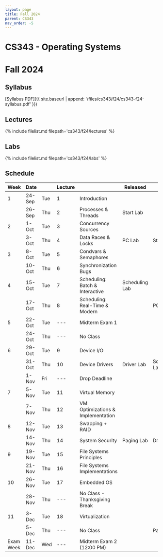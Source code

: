 ```yaml
---
layout: page
title: Fall 2024
parent: CS343
nav_order: -5
---
```


# CS343 - Operating Systems
# Fall 2024

## Syllabus

[Syllabus PDF]({{ site.baseurl | append: '/files/cs343/f24/cs343-f24-syllabus.pdf' }})

## Lectures

{% include filelist.md filepath='cs343/f24/lectures' %}

## Labs

{% include filelist.md filepath='cs343/f24/labs' %}

## Schedule

| Week      | Date   |     | Lecture |                                   | Released       | Due            |
| --------- | ------ | --- | ------- | --------------------------------- | -------------- | -------------- |
| 1         | 24-Sep | Tue | 1       | Introduction                      |                |                |
|           | 26-Sep | Thu | 2       | Processes & Threads               | Start Lab      |                |
| 2         | 1-Oct  | Tue | 3       | Concurrency Sources               |                |                |
|           | 3-Oct  | Thu | 4       | Data Races & Locks                | PC Lab         | Start Lab      |
| 3         | 8-Oct  | Tue | 5       | Condvars & Semaphores             |                |                |
|           | 10-Oct | Thu | 6       | Synchronization Bugs              |                |                |
| 4         | 15-Oct | Tue | 7       | Scheduling: Batch & Interactive   | Scheduling Lab |                |
|           | 17-Oct | Thu | 8       | Scheduling: Real-Time & Modern    |                | PC Lab         |
| 5         | 22-Oct | Tue | \---    | Midterm Exam 1                    |                |                |
|           | 24-Oct | Thu | \---    | No Class                          |                |                |
| 6         | 29-Oct | Tue | 9       | Device I/O                        |                |                |
|           | 31-Oct | Thu | 10      | Device Drivers                    | Driver Lab     | Scheduling Lab |
|           | 1-Nov  | Fri | \---    | Drop Deadline                     |                |                |
| 7         | 5-Nov  | Tue | 11      | Virtual Memory                    |                |                |
|           | 7-Nov  | Thu | 12      | VM Optimizations & Implementation |                |                |
| 8         | 12-Nov | Tue | 13      | Swapping + RAID                   |                |                |
|           | 14-Nov | Thu | 14      | System Security                   | Paging Lab     | Driver Lab     |
| 9         | 19-Nov | Tue | 15      | File Systems Principles           |                |                |
|           | 21-Nov | Thu | 16      | File Systems Implementations      |                |                |
| 10        | 26-Nov | Tue | 17      | Embedded OS                       |                |                |
|           | 28-Nov | Thu | \---    | No Class - Thanksgiving Break     |                |                |
| 11        | 3-Dec  | Tue | 18      | Virtualization                    |                |                |
|           | 5-Dec  | Thu | \---    | No Class                          |                | Paging Lab     |
| Exam Week | 11-Dec | Wed | \---    | Midterm Exam 2 (12:00 PM)         |                |                |

